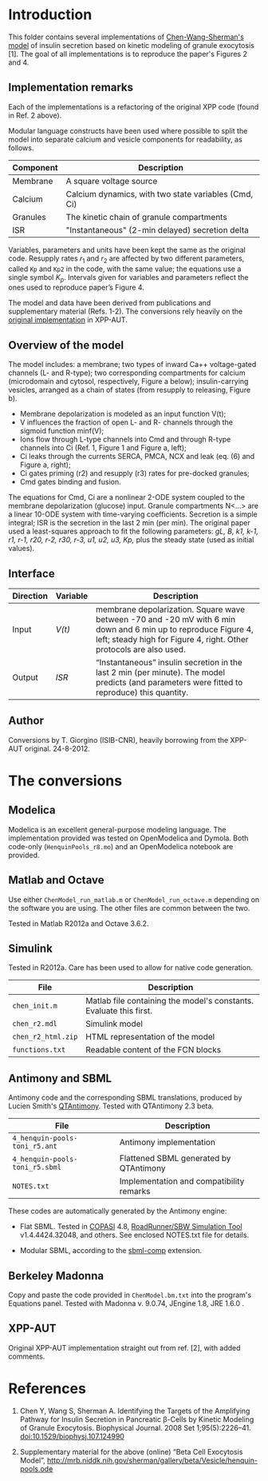 Introduction
============


This folder contains several implementations of [Chen-Wang-Sherman's
model](http://dx.doi.org/10.1529%2Fbiophysj.107.124990) of insulin
secretion based on kinetic modeling of granule exocytosis [1]. The
goal of all implementations is to reproduce the paper's Figures 2 and
4.


Implementation remarks
----------------------

Each of the implementations is a refactoring of the original XPP code
(found in Ref. 2 above). 

Modular language constructs have been used
where possible to split the model into separate calcium and vesicle
components for readability, as follows. 


Component | Description                                          
----------|-----------------------------------------------------
Membrane  | A square voltage source                              
Calcium   | Calcium dynamics, with two state variables (Cmd, Ci) 
Granules  | The kinetic chain of granule compartments            
ISR       | "Instantaneous" (2-min delayed) secretion delta      


Variables, parameters and units have been kept the same as the
original code. Resupply rates $r_1$ and $r_2$ are affected by two
different parameters, called `Kp` and `Kp2` in the code, with the same
value; the equations use a single symbol $K_p$. Intervals given for
variables and parameters reflect the ones used to reproduce paper’s
Figure 4.

The model and data have been derived from publications and
supplementary material (Refs. 1-2).  The conversions rely heavily on
the [original
implementation](http://mrb.niddk.nih.gov/sherman/gallery/beta/Vesicle/henquin-pools.ode)
in XPP-AUT.



Overview of the model
-------------

The model includes: a membrane; two types of inward Ca++ voltage-gated
channels (L- and R-type); two corresponding compartments for calcium
(microdomain and cytosol, respectively, Figure a below);
insulin-carrying vesicles, arranged as a chain of states (from
resupply to releasing, Figure b).

*	Membrane depolarization is modeled as an input function V(t); 
*	V influences the fraction of open L- and R- channels through the sigmoid function minf(V);
*	Ions flow through L-type channels into Cmd and through R-type channels into Ci (Ref. 1, Figure 1 and Figure a, left);
*	Ci leaks through the currents SERCA, PMCA, NCX and leak (eq. (6) and Figure a, right);
*	Ci gates priming (r2) and resupply (r3) rates for pre-docked granules;
*	Cmd gates binding and fusion.

The equations for Cmd, Ci are a nonlinear 2-ODE system coupled to the
membrane depolarization (glucose) input. Granule compartments N<…> are
a linear 10-ODE system with time-varying coefficients. Secretion is a
simple integral; ISR is the secretion in the last 2 min (per min). The
original paper used a least-squares approach to fit the following
parameters: *gL, B, k1, k-1, r1, r-1, r20, r-2, r30, r-3, u1, u2, u3,
Kp,* plus the steady state (used as initial values).


Interface
---------

| Direction | Variable | Description                                                                                                                                                                           |
|-----------|----------|---------------------------------------------------------------------------------------------------------------------------------------------------------------------------------------|
| Input     | *V(t)*   | membrane depolarization. Square wave between -70 and -20 mV with 6 min down and 6 min up to reproduce Figure 4, left; steady high for Figure 4, right. Other protocols are also used. |
| Output    | *ISR*    | “Instantaneous” insulin secretion in the last 2 min (per minute). The model predicts (and parameters were fitted to reproduce) this quantity.                                         |




Author
------

Conversions by T. Giorgino (ISIB-CNR), heavily borrowing from the XPP-AUT
original. 24-8-2012.





The conversions
============

## Modelica

Modelica is an excellent general-purpose modeling language. The
implementation provided was tested on OpenModelica and Dymola.  Both
code-only (`HenquinPools_r8.mo`) and an OpenModelica notebook are
provided.



## Matlab and Octave

Use either `ChenModel_run_matlab.m` or `ChenModel_run_octave.m`
depending on the software you are using. The other files are common
between the two.

Tested in Matlab R2012a and Octave 3.6.2.


## Simulink

Tested in R2012a. Care has been used to allow for native code
generation.

| File               | Description                                                        |
|--------------------|--------------------------------------------------------------------|
| `chen_init.m`      | Matlab file containing the model's constants. Evaluate this first. |
| `chen_r2.mdl`      | Simulink model                                                     |
| `chen_r2_html.zip` | HTML representation of the model                                   |
| `functions.txt`    | Readable content of the FCN blocks                                 |



## Antimony and SBML

Antimony code and the corresponding SBML translations, produced by
Lucien Smith's [QTAntimony](http://antimony.sourceforge.net/). Tested
with QTAntimony 2.3 beta.


| File                           | Description                              |
|--------------------------------|------------------------------------------|
| `4_henquin-pools-toni_r5.ant`  | Antimony implementation                  |
| `4_henquin-pools-toni_r5.sbml` | Flattened SBML generated by QTAntimony   |
| `NOTES.txt`                    | Implementation and compatibility remarks |

These codes are automatically generated by the Antimony engine:

* Flat SBML. Tested in [COPASI](http://www.copasi.org) 4.8, [RoadRunner/SBW
  Simulation Tool](http://sbw.sourceforge.net) v1.4.4424.32048, and 
  others. See enclosed NOTES.txt file for details.

* Modular SBML, according to the
  [sbml-comp](http://sbml.org/Documents/Specifications/SBML_Level_3/Packages/comp)
  extension.



## Berkeley Madonna

Copy and paste the code provided in `ChenModel.bm.txt` into the
program's Equations panel. Tested with Madonna v. 9.0.74, JEngine 1.8,
JRE 1.6.0 .


## XPP-AUT

Original XPP-AUT implementation straight out from ref. [2], with added
comments.


References
==========

1. Chen Y, Wang S, Sherman A. Identifying the Targets of the
   Amplifying Pathway for Insulin Secretion in Pancreatic β-Cells by
   Kinetic Modeling of Granule Exocytosis. Biophysical Journal. 2008
   Set 1;95(5):2226–41. [doi:10.1529/biophysj.107.124990](http://dx.doi.org/10.1529%2Fbiophysj.107.124990)

2. Supplementary material for the above (online) “Beta Cell Exocytosis
   Model”,
   http://mrb.niddk.nih.gov/sherman/gallery/beta/Vesicle/henquin-pools.ode


